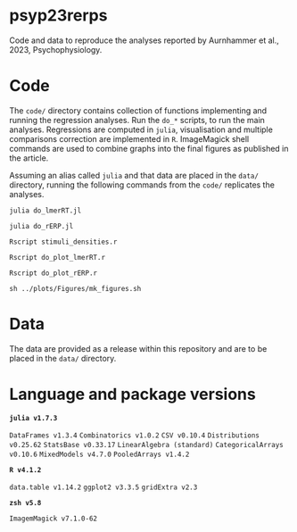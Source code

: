 # psyp23rerps
Code and data to reproduce the analyses reported by Aurnhammer et al., 2023, Psychophysiology.

# Code

The ```code/``` directory contains collection of functions implementing and running the regression analyses. Run the ```do_*``` scripts, to run the main analyses.
Regressions are computed in ```julia```, visualisation and multiple comparisons correction are implemented in ```R```. ImageMagick shell commands are used to combine graphs into the final figures as published in the article.

Assuming an alias called ```julia``` and that data are placed in the ```data/``` directory, running the following commands from the ```code/``` replicates the analyses.

```julia do_lmerRT.jl```

```julia do_rERP.jl```

```Rscript stimuli_densities.r```

```Rscript do_plot_lmerRT.r```

```Rscript do_plot_rERP.r```

```sh ../plots/Figures/mk_figures.sh```


# Data

The data are provided as a release within this repository and are to be placed in the ```data/``` directory.

# Language and package versions

**```julia v1.7.3```**

```DataFrames v1.3.4```
```Combinatorics v1.0.2```
```CSV v0.10.4```
```Distributions v0.25.62```
```StatsBase v0.33.17```
```LinearAlgebra (standard)```
```CategoricalArrays v0.10.6```
```MixedModels v4.7.0```
```PooledArrays v1.4.2```

**```R v4.1.2```**

```data.table v1.14.2```
```ggplot2 v3.3.5```
```gridExtra v2.3```

**```zsh v5.8```**

```ImagemMagick v7.1.0-62```
